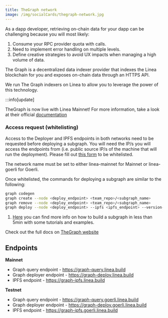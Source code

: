 ```yaml
---
title: TheGraph network
image: /img/socialCards/thegraph-network.jpg
---
```


As a dapp developer, retrieving on-chain data for your dapp can be challenging because you will most likely:

1. Consume your RPC provider quota with calls.
2. Need to implement error handling on multiple levels.
3. Define creative strategies to avoid UX impacts when managing a high volume of data.

The Graph is a decentralized data indexer provider that indexes the Linea blockchain for you and exposes on-chain data through an HTTPS API.

We run The Graph indexers on Linea to allow you to leverage the power of this technology.

:::info[update]

TheGraph is now live with Linea Mainnet! For more information, take a look at their official [documentation](https://thegraph.com/docs/en/)

### Access request (whitelisting)

Access to the Deployer and IPFS endpoints in both networks need to be requested before deploying a subgraph. You will need the IP/s you will access the endpoints from (i.e. public source IP/s of the machine that will run the deployment). Please fill out [this form](https://forms.gle/JcxhCwAToNgMSbrk9) to be whitelisted.

The network name must be set to either linea-mainnet for Mainnet or linea-goerli for Goerli.

Once whitelisted, the commands for deploying a subgraph are similar to the following:

```bash
graph codegen
graph create --node <deploy_endpoint> <team_repo>/<subgraph_name>
graph remove --node <deploy_endpoint> <team_repo>/<subgraph_name>
graph deploy --node <deploy_endpoint> --ipfs <ipfs_endpoint> --version-label <subgraph_version_label> <team_repo>/<subgraph_name>
```

1. [Here](https://thegraph.com/docs/en/developing/creating-a-subgraph/) you can find more info on how to build a subgraph in less than 5min with some tutorials and examples.

Check out the full docs on [TheGraph website](https://thegraph.com/docs/en/)

## Endpoints

**Mainnet**

- Graph query endpoint - https://graph-query.linea.build
- Graph deployer endpoint - https://graph-deploy.linea.build
- IPFS endpoint - https://graph-ipfs.linea.build

**Testnet**

- Graph query endpoint - https://graph-query.goerli.linea.build
- Graph deployer endpoint - https://graph-deploy.goerli.linea.build
- IPFS endpoint - https://graph-ipfs.goerli.linea.build

